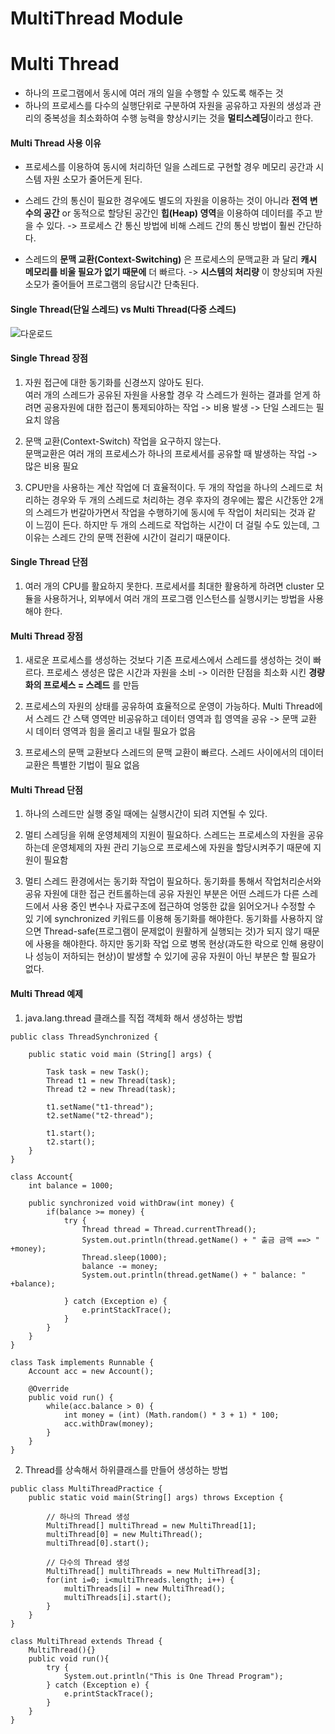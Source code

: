 # MultiThread Module

# Multi Thread
+ 하나의 프로그램에서 동시에 여러 개의 일을 수행할 수 있도록 해주는 것
+ 하나의 프로세스를 다수의 실행단위로 구분하여 자원을 공유하고 자원의 생성과 관리의 중복성을 최소화하여 수행 능력을 향상시키는 것을 **멀티스레딩**이라고 한다.

#### Multi Thread 사용 이유
+ 프로세스를 이용하여 동시에 처리하던 일을 스레드로 구현할 경우 메모리 공간과 시스템 자원 소모가 줄어든게 된다.
+ 스레드 간의 통신이 필요한 경우에도  별도의 자원을 이용하는 것이 아니라 **전역 변수의 공간** or 동적으로 할당된 공간인 **힙(Heap) 영역**을 이용하여 데이터를 주고 받을 수 있다.
-> 프로세스 간 통신 방법에 비해 스레드 간의 통신 방법이 훨씬 간단하다.

+ 스레드의 **문맥 교환(Context-Switching)** 은 프로세스의 문맥교환 과 달리 **캐시 메모리를 비울 필요가 없기 때문에** 더 빠르다.
-> **시스템의 처리량** 이 향상되며 자원소모가 줄어들어 프로그램의 응답시간 단축된다.

#### Single Thread(단일 스레드) vs Multi Thread(다중 스레드)
![다운로드](https://user-images.githubusercontent.com/73865700/126851251-b26e4874-eff7-4319-9123-4ca5c974c615.jpg)
#### Single Thread 장점
1) 자원 접근에 대한 동기화를 신경쓰지 않아도 된다.  
   여러 개의 스레드가 공유된 자원을 사용할 경우 각 스레드가 원하는 결과를 얻게 하려면 공용자원에 대한 접근이 통제되야하는 작업 -> 비용 발생 -> 단일 스레드는 필요치 않음
   
2) 문맥 교환(Context-Switch) 작업을 요구하지 않는다.  
   문맥교환은 여러 개의 프로세스가 하나의 프로세서를 공유할 때 발생하는 작업 -> 많은 비용 필요
   
3) CPU만을 사용하는 계산 작업에 더 효율적이다.
   두 개의 작업을 하나의 스레드로 처리하는 경우와 두 개의 스레드로 처리하는 경우 후자의 경우에는 짧은 시간동안 2개의 스레드가 번갈아가면서 작업을 수행하기에 동시에 두 작업이 처리되는 것과 같    이 느낌이 든다. 하지만 두 개의 스레드로 작업하는 시간이 더 걸릴 수도 있는데, 그 이유는 스레드 간의 문맥 전환에 시간이 걸리기 때문이다. 

#### Single Thread 단점
1) 여러 개의 CPU를 활요하지 못한다.
   프로세서를 최대한 활용하게 하려면 cluster 모듈을 사용하거나, 외부에서 여러 개의 프로그램 인스턴스를 실행시키는 방법을 사용해야 한다.

#### Multi Thread 장점
1) 새로운 프로세스를 생성하는 것보다 기존 프로세스에서 스레드를 생성하는 것이 빠르다.
   프로세스 생성은 많은 시간과 자원을 소비 -> 이러한 단점을 최소화 시킨 **경량화의 프로세스 = 스레드** 를 만듬

2) 프로세스의 자원의 상태를 공유하여 효율적으로 운영이 가능하다.
   Multi Thread에서 스레드 간 스택 영역만 비공유하고 데이터 영역과 힙 영역을 공유 -> 문맥 교환 시 데이터 영역과 힘을 올리고 내릴 필요가 없음

3) 프로세스의 문맥 교환보다 스레드의 문맥 교환이 빠르다.
   스레드 사이에서의 데이터 교환은 특별한 기법이 필요 없음
   
#### Multi Thread 단점
1) 하나의 스레드만 실행 중일 때에는 실행시간이 되려 지연될 수 있다.


2) 멀티 스레딩을 위해 운영체제의 지원이 필요하다.
   스레드는 프로세스의 자원을 공유하는데 운영체제의 자원 관리 기능으로 프로세스에 자원을 할당시켜주기 때문에 지원이 필요함

3) 멀티 스레드 환경에서는 동기화 작업이 필요하다.
   동기화를 통해서 작업처리순서와 공유 자원에 대한 접근 컨트롤하는데 공유 자원인 부분은 어떤 스레드가 다른 스레드에서 사용 중인 변수나 자료구조에 접근하여 엉뚱한 값을 읽어오거나 수정할 수 있
   기에 synchronized 키워드를 이용해 동기화를 해야한다. 동기화를 사용하지 않으면 Thread-safe(프로그램이 문제없이 원활하게 실행되는 것)가 되지 않기 때문에 사용을 해야한다. 하지만 동기화 작업
   으로 병목 현상(과도한 락으로 인해 용량이나 성능이 저하되는 현상)이 발생할 수 있기에 공유 자원이 아닌 부분은 할 필요가 없다.
   
#### Multi Thread 예제
1. java.lang.thread 클래스를 직접 객체화 해서 생성하는 방법
```
public class ThreadSynchronized {

    public static void main (String[] args) {

        Task task = new Task();
        Thread t1 = new Thread(task);
        Thread t2 = new Thread(task);

        t1.setName("t1-thread");
        t2.setName("t2-thread");

        t1.start();
        t2.start();
    }
}

class Account{
    int balance = 1000;

    public synchronized void withDraw(int money) {
        if(balance >= money) {
            try {
                Thread thread = Thread.currentThread();
                System.out.println(thread.getName() + " 출금 금액 ==> " +money);
                Thread.sleep(1000);
                balance -= money;
                System.out.println(thread.getName() + " balance: " +balance);

            } catch (Exception e) {
                e.printStackTrace();
            }
        }
    }
}

class Task implements Runnable {
    Account acc = new Account();

    @Override
    public void run() {
        while(acc.balance > 0) {
            int money = (int) (Math.random() * 3 + 1) * 100;
            acc.withDraw(money);
        }
    }
}
```

2. Thread를 상속해서 하위클래스를 만들어 생성하는 방법
```
public class MultiThreadPractice {
    public static void main(String[] args) throws Exception {
    
        // 하나의 Thread 생성
        MultiThread[] multiThread = new MultiThread[1];
        multiThread[0] = new MultiThread();
        multiThread[0].start();

        // 다수의 Thread 생성
        MultiThread[] multiThreads = new MultiThread[3];
        for(int i=0; i<multiThreads.length; i++) {
            multiThreads[i] = new MultiThread();
            multiThreads[i].start();
        }
    }
}

class MultiThread extends Thread {
    MultiThread(){}
    public void run(){
        try {
            System.out.println("This is One Thread Program");
        } catch (Exception e) {
            e.printStackTrace();
        }
    }
}
```
